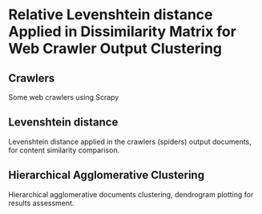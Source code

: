 # Relative Levenshtein distance Applied in Dissimilarity Matrix for Web Crawler Output Clustering 
## Crawlers
Some web crawlers using Scrapy
## Levenshtein distance
Levenshtein distance applied in the crawlers (spiders) output documents, for content similarity comparison.
## Hierarchical Agglomerative Clustering
Hierarchical agglomerative documents clustering, dendrogram plotting for results assessment.
